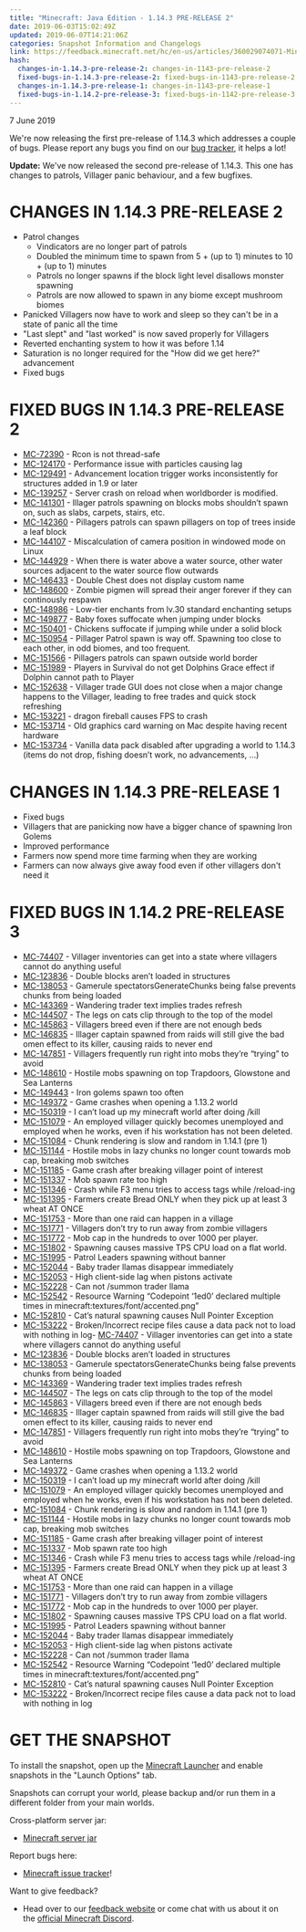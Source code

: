 ```yaml
---
title: "Minecraft: Java Edition - 1.14.3 PRE-RELEASE 2"
date: 2019-06-03T15:02:49Z
updated: 2019-06-07T14:21:06Z
categories: Snapshot Information and Changelogs
link: https://feedback.minecraft.net/hc/en-us/articles/360029074071-Minecraft-Java-Edition-1-14-3-PRE-RELEASE-2
hash:
  changes-in-1.14.3-pre-release-2: changes-in-1143-pre-release-2
  fixed-bugs-in-1.14.3-pre-release-2: fixed-bugs-in-1143-pre-release-2
  changes-in-1.14.3-pre-release-1: changes-in-1143-pre-release-1
  fixed-bugs-in-1.14.2-pre-release-3: fixed-bugs-in-1142-pre-release-3
---
```


7 June 2019

We're now releasing the first pre-release of 1.14.3 which addresses a couple of bugs. Please report any bugs you find on our [bug tracker](https://bugs.mojang.com/browse/MC), it helps a lot!

**Update:** We've now released the second pre-release of 1.14.3. This one has changes to patrols, Villager panic behaviour, and a few bugfixes.

# CHANGES IN 1.14.3 PRE-RELEASE 2

- Patrol changes
  - Vindicators are no longer part of patrols
  - Doubled the minimum time to spawn from 5 + (up to 1) minutes to 10 + (up to 1) minutes
  - Patrols no longer spawns if the block light level disallows monster spawning
  - Patrols are now allowed to spawn in any biome except mushroom biomes
- Panicked Villagers now have to work and sleep so they can't be in a state of panic all the time
- "Last slept" and "last worked" is now saved properly for Villagers
- Reverted enchanting system to how it was before 1.14
- Saturation is no longer required for the "How did we get here?" advancement
- Fixed bugs

# FIXED BUGS IN 1.14.3 PRE-RELEASE 2

- [MC-72390](https://bugs.mojang.com/browse/MC-72390) - Rcon is not thread-safe
- [MC-124170](https://bugs.mojang.com/browse/MC-124170) - Performance issue with particles causing lag
- [MC-129491](https://bugs.mojang.com/browse/MC-129491) - Advancement location trigger works inconsistently for structures added in 1.9 or later
- [MC-139257](https://bugs.mojang.com/browse/MC-139257) - Server crash on reload when worldborder is modified.
- [MC-141301](https://bugs.mojang.com/browse/MC-141301) - Illager patrols spawning on blocks mobs shouldn’t spawn on, such as slabs, carpets, stairs, etc.
- [MC-142360](https://bugs.mojang.com/browse/MC-142360) - Pillagers patrols can spawn pillagers on top of trees inside a leaf block
- [MC-144107](https://bugs.mojang.com/browse/MC-144107) - Miscalculation of camera position in windowed mode on Linux
- [MC-144929](https://bugs.mojang.com/browse/MC-144929) - When there is water above a water source, other water sources adjacent to the water source flow outwards
- [MC-146433](https://bugs.mojang.com/browse/MC-146433) - Double Chest does not display custom name
- [MC-148600](https://bugs.mojang.com/browse/MC-148600) - Zombie pigmen will spread their anger forever if they can continously respawn
- [MC-148986](https://bugs.mojang.com/browse/MC-148986) - Low-tier enchants from lv.30 standard enchanting setups
- [MC-149877](https://bugs.mojang.com/browse/MC-149877) - Baby foxes suffocate when jumping under blocks
- [MC-150401](https://bugs.mojang.com/browse/MC-150401) - Chickens suffocate if jumping while under a solid block
- [MC-150954](https://bugs.mojang.com/browse/MC-150954) - Pillager Patrol spawn is way off. Spawning too close to each other, in odd biomes, and too frequent.
- [MC-151566](https://bugs.mojang.com/browse/MC-151566) - Pillagers patrols can spawn outside world border
- [MC-151989](https://bugs.mojang.com/browse/MC-151989) - Players in Survival do not get Dolphins Grace effect if Dolphin cannot path to Player
- [MC-152638](https://bugs.mojang.com/browse/MC-152638) - Villager trade GUI does not close when a major change happens to the Villager, leading to free trades and quick stock refreshing
- [MC-153221](https://bugs.mojang.com/browse/MC-153221) - dragon fireball causes FPS to crash
- [MC-153714](https://bugs.mojang.com/browse/MC-153714) - Old graphics card warning on Mac despite having recent hardware
- [MC-153734](https://bugs.mojang.com/browse/MC-153734) - Vanilla data pack disabled after upgrading a world to 1.14.3 (items do not drop, fishing doesn’t work, no advancements, …)

# CHANGES IN 1.14.3 PRE-RELEASE 1

- Fixed bugs
- Villagers that are panicking now have a bigger chance of spawning Iron Golems
- Improved performance
- Farmers now spend more time farming when they are working
- Farmers can now always give away food even if other villagers don't need it

# FIXED BUGS IN 1.14.2 PRE-RELEASE 3

- [MC-74407](https://bugs.mojang.com/browse/MC-74407) - Villager inventories can get into a state where villagers cannot do anything useful
- [MC-123836](https://bugs.mojang.com/browse/MC-123836) - Double blocks aren’t loaded in structures
- [MC-138053](https://bugs.mojang.com/browse/MC-138053) - Gamerule spectatorsGenerateChunks being false prevents chunks from being loaded
- [MC-143369](https://bugs.mojang.com/browse/MC-143369) - Wandering trader text implies trades refresh
- [MC-144507](https://bugs.mojang.com/browse/MC-144507) - The legs on cats clip through to the top of the model
- [MC-145863](https://bugs.mojang.com/browse/MC-145863) - Villagers breed even if there are not enough beds
- [MC-146835](https://bugs.mojang.com/browse/MC-146835) - Illager captain spawned from raids will still give the bad omen effect to its killer, causing raids to never end
- [MC-147851](https://bugs.mojang.com/browse/MC-147851) - Villagers frequently run right into mobs they’re “trying” to avoid
- [MC-148610](https://bugs.mojang.com/browse/MC-148610) - Hostile mobs spawning on top Trapdoors, Glowstone and Sea Lanterns
- [MC-149443](https://bugs.mojang.com/browse/MC-149443) - Iron golems spawn too often
- [MC-149372](https://bugs.mojang.com/browse/MC-149372) - Game crashes when opening a 1.13.2 world
- [MC-150319](https://bugs.mojang.com/browse/MC-150319) - I can’t load up my minecraft world after doing /kill
- [MC-151079](https://bugs.mojang.com/browse/MC-151079) - An employed villager quickly becomes unemployed and employed when he works, even if his workstation has not been deleted.
- [MC-151084](https://bugs.mojang.com/browse/MC-151084) - Chunk rendering is slow and random in 1.14.1 (pre 1)
- [MC-151144](https://bugs.mojang.com/browse/MC-151144) - Hostile mobs in lazy chunks no longer count towards mob cap, breaking mob switches
- [MC-151185](https://bugs.mojang.com/browse/MC-151185) - Game crash after breaking villager point of interest
- [MC-151337](https://bugs.mojang.com/browse/MC-151337) - Mob spawn rate too high
- [MC-151346](https://bugs.mojang.com/browse/MC-151346) - Crash while F3 menu tries to access tags while /reload-ing
- [MC-151395](https://bugs.mojang.com/browse/MC-151395) - Farmers create Bread ONLY when they pick up at least 3 wheat AT ONCE
- [MC-151753](https://bugs.mojang.com/browse/MC-151753) - More than one raid can happen in a village
- [MC-151771](https://bugs.mojang.com/browse/MC-151771) - Villagers don’t try to run away from zombie villagers
- [MC-151772](https://bugs.mojang.com/browse/MC-151772) - Mob cap in the hundreds to over 1000 per player.
- [MC-151802](https://bugs.mojang.com/browse/MC-151802) - Spawning causes massive TPS CPU load on a flat world.
- [MC-151995](https://bugs.mojang.com/browse/MC-151995) - Patrol Leaders spawning without banner
- [MC-152044](https://bugs.mojang.com/browse/MC-152044) - Baby trader llamas disappear immediately
- [MC-152053](https://bugs.mojang.com/browse/MC-152053) - High client-side lag when pistons activate
- [MC-152228](https://bugs.mojang.com/browse/MC-152228) - Can not /summon trader llama
- [MC-152542](https://bugs.mojang.com/browse/MC-152542) - Resource Warning “Codepoint ‘1ed0’ declared multiple times in minecraft:textures/font/accented.png”
- [MC-152810](https://bugs.mojang.com/browse/MC-152810) - Cat’s natural spawning causes Null Pointer Exception
- [MC-153222](https://bugs.mojang.com/browse/MC-153222) - Broken/Incorrect recipe files cause a data pack not to load with nothing in log- [MC-74407](https://bugs.mojang.com/browse/MC-74407) - Villager inventories can get into a state where villagers cannot do anything useful
- [MC-123836](https://bugs.mojang.com/browse/MC-123836) - Double blocks aren’t loaded in structures
- [MC-138053](https://bugs.mojang.com/browse/MC-138053) - Gamerule spectatorsGenerateChunks being false prevents chunks from being loaded
- [MC-143369](https://bugs.mojang.com/browse/MC-143369) - Wandering trader text implies trades refresh
- [MC-144507](https://bugs.mojang.com/browse/MC-144507) - The legs on cats clip through to the top of the model
- [MC-145863](https://bugs.mojang.com/browse/MC-145863) - Villagers breed even if there are not enough beds
- [MC-146835](https://bugs.mojang.com/browse/MC-146835) - Illager captain spawned from raids will still give the bad omen effect to its killer, causing raids to never end
- [MC-147851](https://bugs.mojang.com/browse/MC-147851) - Villagers frequently run right into mobs they’re “trying” to avoid
- [MC-148610](https://bugs.mojang.com/browse/MC-148610) - Hostile mobs spawning on top Trapdoors, Glowstone and Sea Lanterns
- [MC-149372](https://bugs.mojang.com/browse/MC-149372) - Game crashes when opening a 1.13.2 world
- [MC-150319](https://bugs.mojang.com/browse/MC-150319) - I can’t load up my minecraft world after doing /kill
- [MC-151079](https://bugs.mojang.com/browse/MC-151079) - An employed villager quickly becomes unemployed and employed when he works, even if his workstation has not been deleted.
- [MC-151084](https://bugs.mojang.com/browse/MC-151084) - Chunk rendering is slow and random in 1.14.1 (pre 1)
- [MC-151144](https://bugs.mojang.com/browse/MC-151144) - Hostile mobs in lazy chunks no longer count towards mob cap, breaking mob switches
- [MC-151185](https://bugs.mojang.com/browse/MC-151185) - Game crash after breaking villager point of interest
- [MC-151337](https://bugs.mojang.com/browse/MC-151337) - Mob spawn rate too high
- [MC-151346](https://bugs.mojang.com/browse/MC-151346) - Crash while F3 menu tries to access tags while /reload-ing
- [MC-151395](https://bugs.mojang.com/browse/MC-151395) - Farmers create Bread ONLY when they pick up at least 3 wheat AT ONCE
- [MC-151753](https://bugs.mojang.com/browse/MC-151753) - More than one raid can happen in a village
- [MC-151771](https://bugs.mojang.com/browse/MC-151771) - Villagers don’t try to run away from zombie villagers
- [MC-151772](https://bugs.mojang.com/browse/MC-151772) - Mob cap in the hundreds to over 1000 per player.
- [MC-151802](https://bugs.mojang.com/browse/MC-151802) - Spawning causes massive TPS CPU load on a flat world.
- [MC-151995](https://bugs.mojang.com/browse/MC-151995) - Patrol Leaders spawning without banner
- [MC-152044](https://bugs.mojang.com/browse/MC-152044) - Baby trader llamas disappear immediately
- [MC-152053](https://bugs.mojang.com/browse/MC-152053) - High client-side lag when pistons activate
- [MC-152228](https://bugs.mojang.com/browse/MC-152228) - Can not /summon trader llama
- [MC-152542](https://bugs.mojang.com/browse/MC-152542) - Resource Warning “Codepoint ‘1ed0’ declared multiple times in minecraft:textures/font/accented.png”
- [MC-152810](https://bugs.mojang.com/browse/MC-152810) - Cat’s natural spawning causes Null Pointer Exception
- [MC-153222](https://bugs.mojang.com/browse/MC-153222) - Broken/Incorrect recipe files cause a data pack not to load with nothing in log

# GET THE SNAPSHOT

To install the snapshot, open up the [Minecraft Launcher](https://minecraft.net/download) and enable snapshots in the "Launch Options" tab.

Snapshots can corrupt your world, please backup and/or run them in a different folder from your main worlds.

Cross-platform server jar:

- [Minecraft server jar](https://launcher.mojang.com/v1/objects/966984c5d8b5c3604a8838f8fb5635b8b9cd73c7/server.jar)

Report bugs here:

- [Minecraft issue tracker](https://bugs.mojang.com/browse/MC)!

Want to give feedback?

- Head over to our [feedback website](https://aka.ms/snapshotfeedback) or come chat with us about it on the [official Minecraft Discord](https://discord.gg/Minecraft).
